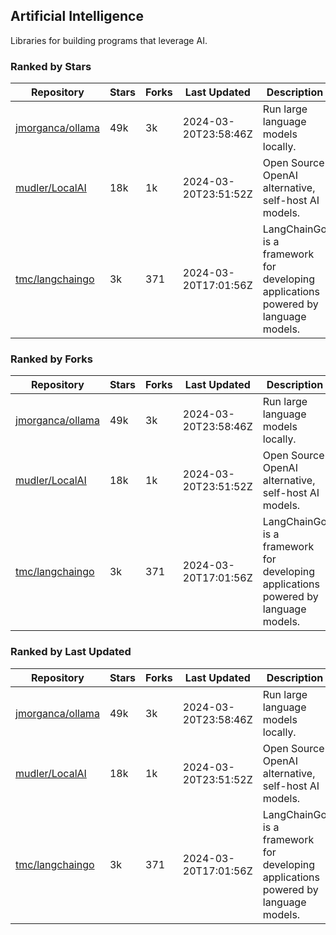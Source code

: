## Artificial Intelligence

Libraries for building programs that leverage AI.

### Ranked by Stars

| Repository | Stars | Forks | Last Updated | Description | 
|------------|-------|-------|--------------|-------------|
| [jmorganca/ollama](https://github.com/jmorganca/ollama) | 49k | 3k | 2024-03-20T23:58:46Z |  Run large language models locally. |
| [mudler/LocalAI](https://github.com/mudler/LocalAI) | 18k | 1k | 2024-03-20T23:51:52Z |  Open Source OpenAI alternative, self-host AI models. |
| [tmc/langchaingo](https://github.com/tmc/langchaingo) | 3k | 371 | 2024-03-20T17:01:56Z |  LangChainGo is a framework for developing applications powered by language models. |

### Ranked by Forks

| Repository | Stars | Forks | Last Updated | Description | 
|------------|-------|-------|--------------|-------------|
| [jmorganca/ollama](https://github.com/jmorganca/ollama) | 49k | 3k | 2024-03-20T23:58:46Z |  Run large language models locally. |
| [mudler/LocalAI](https://github.com/mudler/LocalAI) | 18k | 1k | 2024-03-20T23:51:52Z |  Open Source OpenAI alternative, self-host AI models. |
| [tmc/langchaingo](https://github.com/tmc/langchaingo) | 3k | 371 | 2024-03-20T17:01:56Z |  LangChainGo is a framework for developing applications powered by language models. |

### Ranked by Last Updated

| Repository | Stars | Forks | Last Updated | Description | 
|------------|-------|-------|--------------|-------------|
| [jmorganca/ollama](https://github.com/jmorganca/ollama) | 49k | 3k | 2024-03-20T23:58:46Z |  Run large language models locally. |
| [mudler/LocalAI](https://github.com/mudler/LocalAI) | 18k | 1k | 2024-03-20T23:51:52Z |  Open Source OpenAI alternative, self-host AI models. |
| [tmc/langchaingo](https://github.com/tmc/langchaingo) | 3k | 371 | 2024-03-20T17:01:56Z |  LangChainGo is a framework for developing applications powered by language models. |

